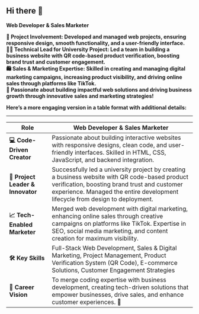 ## Hi there 👋

<b>Web Developer & Sales Marketer<b><br>

🚀 Project Involvement: Developed and managed web projects, ensuring responsive design, smooth functionality, and a user-friendly interface.<br>
👨‍💻 Technical Lead for University Project: Led a team in building a business website with QR code-based product verification, boosting brand trust and customer engagement.<br>
🛍️ Sales & Marketing Expertise: Skilled in creating and managing digital marketing campaigns, increasing product visibility, and driving online sales through platforms like TikTok.<br>
🌟 Passionate about building impactful web solutions and driving business growth through innovative sales and marketing strategies!<br>


Here’s a more engaging version in a table format with additional details:  

---

| **Role**                    | **Web Developer & Sales Marketer**                |
|-----------------------------|----------------------------------------------------|
| **💻 Code-Driven Creator**   | Passionate about building interactive websites with responsive designs, clean code, and user-friendly interfaces. Skilled in HTML, CSS, JavaScript, and backend integration.  |
| **🚀 Project Leader & Innovator** | Successfully led a university project by creating a business website with QR code-based product verification, boosting brand trust and customer experience. Managed the entire development lifecycle from design to deployment.  |
| **📈 Tech-Enabled Marketer** | Merged web development with digital marketing, enhancing online sales through creative campaigns on platforms like TikTok. Expertise in SEO, social media marketing, and content creation for maximum visibility.  |
| **🛠️ Key Skills**            | Full-Stack Web Development, Sales & Digital Marketing, Project Management, Product Verification System (QR Code), E-commerce Solutions, Customer Engagement Strategies  |
| **🌟 Career Vision**         | To merge coding expertise with business development, creating tech-driven solutions that empower businesses, drive sales, and enhance customer experiences. 🚀 |
